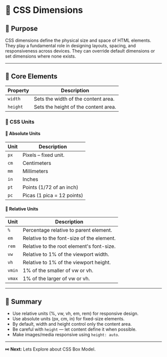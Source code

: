 # 📏 CSS Dimensions

## 📌 Purpose
CSS dimensions define the physical size and space of HTML elements. They play a fundamental role in designing layouts, spacing, and responsiveness across devices. They can override default dimensions or set dimensions where none exists.

---

## 📌 Core Elements

| Property          | Description |
|------------------|-------------|
| `width`          | Sets the width of the content area. |
| `height`         | Sets the height of the content area. |

### 🧮 CSS Units

#### 📐 Absolute Units
| Unit | Description                |
|------|----------------------------|
| `px` | Pixels – fixed unit.       |
| `cm` | Centimeters                |
| `mm` | Millimeters                |
| `in` | Inches                     |
| `pt` | Points (1/72 of an inch)   |
| `pc` | Picas (1 pica = 12 points) |

#### 📏 Relative Units
| Unit   | Description |
|--------|-------------|
| `%`    | Percentage relative to parent element. |
| `em`   | Relative to the font-size of the element. |
| `rem`  | Relative to the root element's font-size. |
| `vw`   | Relative to 1% of the viewport width. |
| `vh`   | Relative to 1% of the viewport height. |
| `vmin` | 1% of the smaller of vw or vh. |
| `vmax` | 1% of the larger of vw or vh. |

---

## 🔑 Summary

- Use relative units (%, vw, vh, em, rem) for responsive design.
- Use absolute units (px, cm, in) for fixed-size elements.
- By default, width and height control only the content area.
- Be careful with `height` — let content define it when possible.
- Make images/media responsive using `height: auto`.

---

⏭️ **Next:** Lets Explore about CSS Box Model.